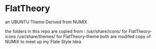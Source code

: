 FlatTheory
==========

an UBUNTU Theme Derived from NUMIX

the folders in this repo are copied from :
/usr/share/icons/ for FlatTheory-icons
/usr/share/themes/ for FlatTheory-theme
both are modifed copy of NUMIX to meet up my Flate Style Idea
